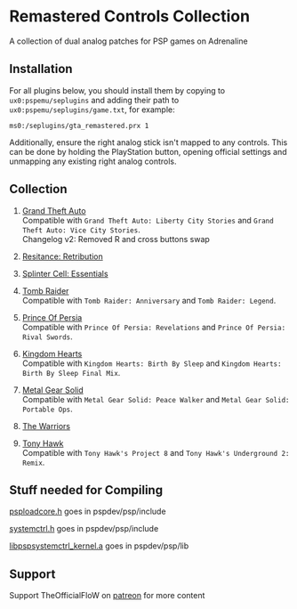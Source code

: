 # Remastered Controls Collection

A collection of dual analog patches for PSP games on Adrenaline

## Installation

For all plugins below, you should install them by copying to `ux0:pspemu/seplugins` and adding their path to `ux0:pspemu/seplugins/game.txt`, for example:

```
ms0:/seplugins/gta_remastered.prx 1
```

Additionally, ensure the right analog stick isn't mapped to any controls.
This can be done by holding the PlayStation button, opening official settings and unmapping any existing right analog controls.

## Collection

1. [Grand Theft Auto](https://github.com/Haasman0/RemasteredControls/releases/tag/GTARemastered)  
   Compatible with `Grand Theft Auto: Liberty City Stories` and `Grand Theft Auto: Vice City Stories`.  
   Changelog v2: Removed R and cross buttons swap

2. [Resitance: Retribution](https://github.com/Haasman0/RemasteredControls/releases/tag/ResistanceRemastered)

3. [Splinter Cell: Essentials](https://github.com/Haasman0/RemasteredControls/releases/tag/SplinterCellRemastered)

4. [Tomb Raider](https://github.com/Haasman0/RemasteredControls/releases/tag/TombRaiderRemastered)  
   Compatible with `Tomb Raider: Anniversary` and `Tomb Raider: Legend`.

5. [Prince Of Persia](https://github.com/Haasman0/RemasteredControls/releases/tag/POPRemastered)  
   Compatible with `Prince Of Persia: Revelations` and `Prince Of Persia: Rival Swords`.

6. [Kingdom Hearts](https://github.com/Haasman0/RemasteredControls/releases/tag/KHBBSRemastered)  
   Compatible with `Kingdom Hearts: Birth By Sleep` and `Kingdom Hearts: Birth By Sleep Final Mix`.

7. [Metal Gear Solid](https://github.com/Haasman0/RemasteredControls/releases/tag/MGSRemastered)  
   Compatible with `Metal Gear Solid: Peace Walker` and `Metal Gear Solid: Portable Ops`.

8. [The Warriors](https://github.com/Haasman0/RemasteredControls/releases/tag/WarriorsRemastered)  

9. [Tony Hawk](https://github.com/Haasman0/RemasteredControls/releases/tag/TonyHawkRemastered)  
   Compatible with `Tony Hawk's Project 8` and `Tony Hawk's Underground 2: Remix`.

## Stuff needed for Compiling

[psploadcore.h](https://github.com/TheOfficialFloW/Adrenaline/blob/master/cef/include/psploadcore.h) goes in pspdev/psp/include

[systemctrl.h](https://github.com/TheOfficialFloW/Adrenaline/blob/master/cef/include/systemctrl.h) goes in pspdev/psp/include

[libpspsystemctrl_kernel.a](https://github.com/TheOfficialFloW/Adrenaline/blob/master/cef/lib/libpspsystemctrl_kernel.a) goes in pspdev/psp/lib

## Support

Support TheOfficialFloW on [patreon](https://www.patreon.com/TheOfficialFloW) for more content
